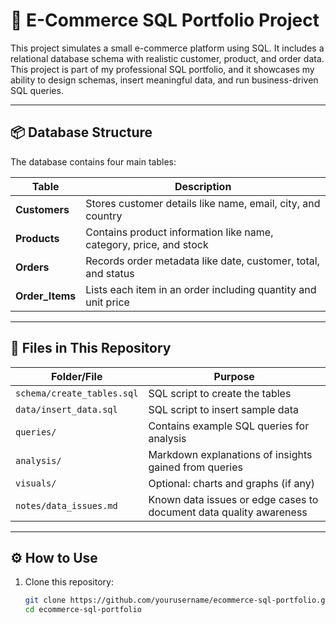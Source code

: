 # 🛒 E-Commerce SQL Portfolio Project

This project simulates a small e-commerce platform using SQL. It includes a relational database schema with realistic customer, product, and order data. This project is part of my professional SQL portfolio, and it showcases my ability to design schemas, insert meaningful data, and run business-driven SQL queries.

---

## 📦 Database Structure

The database contains four main tables:

| Table        | Description |
|--------------|-------------|
| **Customers** | Stores customer details like name, email, city, and country |
| **Products**  | Contains product information like name, category, price, and stock |
| **Orders**    | Records order metadata like date, customer, total, and status |
| **Order_Items** | Lists each item in an order including quantity and unit price |

---

## 📁 Files in This Repository

| Folder/File            | Purpose |
|------------------------|---------|
| `schema/create_tables.sql` | SQL script to create the tables |
| `data/insert_data.sql`     | SQL script to insert sample data |
| `queries/`                 | Contains example SQL queries for analysis |
| `analysis/`                | Markdown explanations of insights gained from queries |
| `visuals/`                 | Optional: charts and graphs (if any) |
| `notes/data_issues.md`     | Known data issues or edge cases to document data quality awareness |

---

## ⚙️ How to Use

1. Clone this repository:
   ```bash
   git clone https://github.com/yourusername/ecommerce-sql-portfolio.git
   cd ecommerce-sql-portfolio
